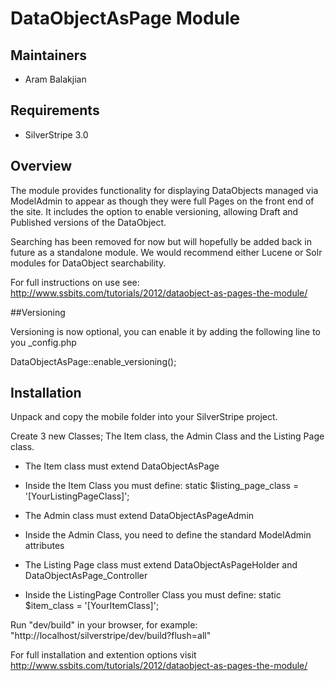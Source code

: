 # DataObjectAsPage Module #

## Maintainers

 * Aram Balakjian
  <aram at aabweb dot co dot uk>

## Requirements

 * SilverStripe 3.0

## Overview ##

The module provides functionality for displaying DataObjects managed via ModelAdmin to appear as though they were 
full Pages on the front end of the site. It includes the option to enable versioning, allowing Draft and Published versions of the DataObject.

Searching has been removed for now but will hopefully be added back in future as a standalone module. We would recommend either Lucene or Solr modules for DataObject searchability.

For full instructions on use see: http://www.ssbits.com/tutorials/2012/dataobject-as-pages-the-module/

##Versioning

Versioning is now optional, you can enable it by adding the following line to you _config.php

DataObjectAsPage::enable_versioning();

## Installation

Unpack and copy the mobile folder into your SilverStripe project.

Create 3 new Classes; The Item class, the Admin Class and the Listing Page class.

* The Item class must extend DataObjectAsPage
- Inside the Item Class you must define: static $listing_page_class = '[YourListingPageClass]';

* The Admin class must extend DataObjectAsPageAdmin
- Inside the Admin Class, you need to define the standard ModelAdmin attributes

* The Listing Page class must extend DataObjectAsPageHolder and DataObjectAsPage_Controller
- Inside the ListingPage Controller Class you must define: static $item_class = '[YourItemClass]';


Run "dev/build" in your browser, for example: "http://localhost/silverstripe/dev/build?flush=all"

For full installation and extention options visit http://www.ssbits.com/tutorials/2012/dataobject-as-pages-the-module/
